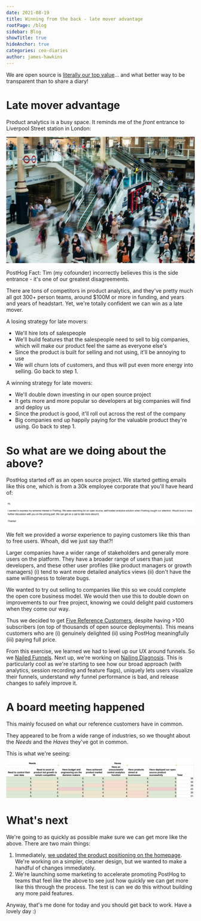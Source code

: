 ```yaml
---
date: 2021-08-19
title: Winning from the back - late mover advantage
rootPage: /blog
sidebar: Blog
showTitle: true
hideAnchor: true
categories: ceo-diaries
author: james-hawkins
---
```


We are open source is [literally our top value](../handbook/company/values)... and what better way to be transparent than to share a diary!

# Late mover advantage

Product analytics is a busy space. It reminds me of the _front_ entrance to Liverpool Street station in London:

![Liverpool Street Front Entrance - lots of people](../images/blog/CEO-diary-1/liverpool-st-station.jpg)

PostHog Fact: Tim (my cofounder) incorrectly believes this is the side entrance - it's one of our greatest disagreements.

There are tons of competitors in product analytics, and they've pretty much all got 300+ person teams, around $100M or more in funding, and years and years of headstart. Yet, we're totally confident we can win as a late mover.

A losing strategy for late movers:

- We'll hire lots of salespeople
- We'll build features that the salespeople need to sell to big companies, which will make our product feel the same as everyone else's
- Since the product is built for selling and not using, it'll be annoying to use
- We will churn lots of customers, and thus will put even more energy into selling. Go back to step 1.

A winning strategy for late movers:

- We'll double down investing in our open source project
- It gets more and more popular so developers at big companies will find and deploy us
- Since the product is good, it'll roll out across the rest of the company
- Big companies end up happily paying for the valuable product they're using. Go back to step 1.

# So what are we doing about the above?

PostHog started off as an open source project. We started getting emails like this one, which is from a 30k employee corporate that you'll have heard of:

![An email from a potential customer saying they have extreme interest](../images/blog/CEO-diary-1/extreme-interest.jpg)

We felt we provided a _worse_ experience to paying customers like this than to free users. Whoah, did we just say that?!

Larger companies have a wider range of stakeholders and generally more users on the platform. They have a broader range of users than just developers, and these other user profiles (like product managers or growth managers) (i) tend to want more detailed analytics views (ii) don't have the same willingness to tolerate bugs.

We wanted to try out selling to companies like this so we could complete the open core business model. We would then use this to double down on improvements to our free project, knowing we could delight paid customers when they come our way.

Thus we decided to get [Five Reference Customers](../handbook/strategy/strategy), despite having >100 subscribers (on top of thousands of open source deployments). This means customers who are (i) genuinely delighted (ii) using PostHog meaningfully (iii) paying full price.

From this exercise, we learned we had to level up our UX around funnels. So we [Nailed Funnels](new-vp-nailing-funnels). Next up, we're working on [Nailing Diagnosis](../handbook/strategy/roadmap). This is particularly cool as we're starting to see how our broad approach (with analytics, session recording and feature flags), uniquely lets users visualize their funnels, understand _why_ funnel performance is bad, and release changes to safely improve it.

# A board meeting happened

This mainly focused on what our reference customers have in common.

They appeared to be from a wide range of industries, so we thought about the _Needs_ and the _Haves_ they've got in common. 

This is what we're seeing:

![Customer problems they have in common](../images/blog/CEO-diary-1/customer-dna.jpg)

# What's next

We're going to as quickly as possible make sure we can get more like the above. There are two main things:

1. Immediately, [we updated the product positioning on the homepage](https://github.com/PostHog/posthog.com/pull/1810). We're working on a simpler, cleaner design, but we wanted to make a handful of changes immediately.
1. We're launching some marketing to accelerate promoting PostHog to teams that feel like the above to see just how quickly we can get more like this through the process. The test is can we do this without building any more paid features.

Anyway, that's me done for today and you should get back to work. Have a lovely day :)

